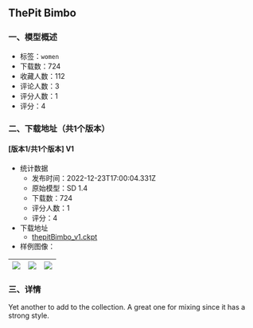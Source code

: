 ## ThePit Bimbo
### 一、模型概述

- 标签：`women`
- 下载数：724
- 收藏人数：112
- 评论人数：3
- 评分人数：1
- 评分：4

### 二、下载地址（共1个版本）

#### [版本1/共1个版本] V1

- 统计数据
  - 发布时间：2022-12-23T17:00:04.331Z
  - 原始模型：SD 1.4
  - 下载数：724
  - 评分人数：1
  - 评分：4
- 下载地址
  - [thepitBimbo_v1.ckpt](https://civitai.com/api/download/models/2481)
- 样例图像：

| <img src="https://image.civitai.com/xG1nkqKTMzGDvpLrqFT7WA/5a965d4e-6809-4d7e-5b23-d36f9e0b6900/width=450/18006.jpeg" /> | <img src="https://image.civitai.com/xG1nkqKTMzGDvpLrqFT7WA/1d54f2ad-cbb5-49cb-6264-7ee4da995400/width=450/18008.jpeg" /> | <img src="https://image.civitai.com/xG1nkqKTMzGDvpLrqFT7WA/b864023e-78a8-4495-db3e-baf72b5b7b00/width=450/18007.jpeg" /> |
| ---- | ---- | ---- |


### 三、详情
<p>Yet another to add to the collection. A great one for mixing since it has a strong style.</p>